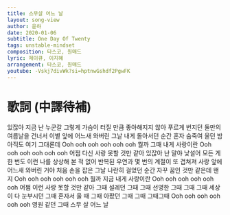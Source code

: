```yaml
---
title: 스무살 어느 날
layout: song-view
author: 윤하
date: 2020-01-06
subtitle: One Day Of Twenty
tags: unstable-mindset
composition: 타스코, 원매드
lyric: 제이큐, 이지혜
arrangement: 타스코, 원매드
youtube: -Vskj7divWk?si=hptnwGshdf2PgwFK
---
```


# 歌詞 (中譯待補)

있잖아 지금 난
누군갈 그렇게
가슴이 터질 만큼
좋아해지지 않아
푸르게 번지던
둘만의 여름날을 건너서
이별 앞에
어느새
와버린 그날
내게 돌아서던 순간
혼자 숨죽여 울던 밤
아직도 여기
그대론데
Ooh ooh ooh ooh ooh ooh
뭘까 그때 내게
사랑이란
Ooh ooh ooh ooh ooh ooh
어쩜 다신 사랑
못할 것만 같아
있잖아 난 말야
낯설어 모든 게
한 번도 이런 나를
상상해 본 적 없어
반복된 우연과
몇 번의 계절이 또 겹쳐져
사랑 앞에
어느새
와버린 거야
처음 손을 잡은 그날
나란히 걸었던 순간
자꾸 꿈인 것만 같은데
왠지
Ooh ooh ooh ooh ooh ooh
뭘까 지금 내게
사랑이란
Ooh ooh ooh ooh ooh ooh
어쩜 이런 사랑
못할 것만 같아
그때 설레던 그때
그때 선명한 그때
그때 그때 세상이 다
눈부시던
그때 혼자서 울 때
그때 아팠던 그때
그때 그때그때
Ooh ooh ooh ooh ooh ooh
영원 같던 그때 스무 살 어느 날
